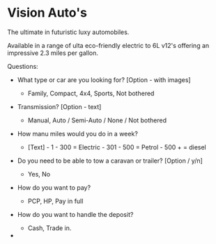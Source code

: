 # Vision Auto's
The ultimate in futuristic luxy automobiles.

Available in a range of ulta eco-friendly electric to 6L v12's offering an impressive 2.3 miles per gallon.


Questions:
- What type or car are you looking for?     [Option - with images]
  - Family, Compact, 4x4, Sports, Not bothered

- Transmission? [Option - text]
  - Manual, Auto / Semi-Auto / None / Not bothered

- How manu miles would you do in a week?
  - [Text] - 1 - 300 = Electric
          - 301 - 500 = Petrol
          - 500 + = diesel

- Do you need to be able to tow a caravan or trailer? [Option / y/n]
  - Yes, No
  
- How do you want to pay?
  - PCP, HP, Pay in full
  
- How do you want to handle the deposit?
  - Cash, Trade in.

- 